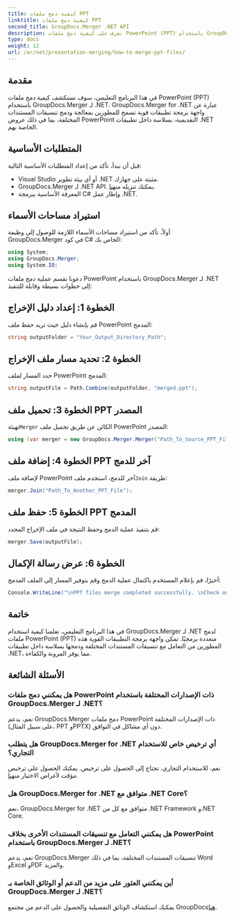 ```yaml
---
title: كيفية دمج ملفات PPT
linktitle: كيفية دمج ملفات PPT
second_title: GroupDocs.Merger .NET API
description: تعرف على كيفية دمج ملفات PowerPoint (PPT) باستخدام GroupDocs.Merger لـ .NET دون عناء. قم بتحسين تطبيقات .NET الخاصة بك باستخدام واجهة برمجة التطبيقات القوية هذه.
type: docs
weight: 12
url: /ar/net/presentation-merging/how-to-merge-ppt-files/
---
```

## مقدمة
في هذا البرنامج التعليمي، سوف نستكشف كيفية دمج ملفات PowerPoint (PPT) باستخدام GroupDocs.Merger لـ .NET. GroupDocs.Merger for .NET عبارة عن واجهة برمجة تطبيقات قوية تسمح للمطورين بمعالجة ودمج تنسيقات المستندات المختلفة، بما في ذلك عروض PowerPoint التقديمية، بسلاسة داخل تطبيقات .NET الخاصة بهم.
## المتطلبات الأساسية
قبل أن نبدأ، تأكد من إعداد المتطلبات الأساسية التالية:
- Visual Studio أو أي بيئة تطوير .NET مثبتة على جهازك.
-  GroupDocs.Merger لـ .NET API. يمكنك تنزيله من[هنا](https://releases.groupdocs.com/merger/net/).
- المعرفة الأساسية ببرمجة C# وإطار عمل .NET.

## استيراد مساحات الأسماء
أولاً، تأكد من استيراد مساحات الأسماء اللازمة للوصول إلى وظيفة GroupDocs.Merger في كود C# الخاص بك:
```csharp
using System; 
using GroupDocs.Merger;
using System.IO;
```

دعونا نقسم عملية دمج ملفات PowerPoint باستخدام GroupDocs.Merger لـ .NET إلى خطوات بسيطة وقابلة للتنفيذ:
## الخطوة 1: إعداد دليل الإخراج
قم بإنشاء دليل حيث تريد حفظ ملف PowerPoint المدمج:
```csharp
string outputFolder = "Your_Output_Directory_Path";
```
## الخطوة 2: تحديد مسار ملف الإخراج
حدد المسار لملف PowerPoint المدمج:
```csharp
string outputFile = Path.Combine(outputFolder, "merged.ppt");
```
## الخطوة 3: تحميل ملف PPT المصدر
 تهيئة`Merger` الكائن عن طريق تحميل ملف PowerPoint المصدر:
```csharp
using (var merger = new GroupDocs.Merger.Merger("Path_To_Source_PPT_File"))
```
## الخطوة 4: إضافة ملف PPT آخر للدمج
 لإضافة ملف PowerPoint آخر للدمج، استخدم ملف`Join` طريقة:
```csharp
merger.Join("Path_To_Another_PPT_File");
```
## الخطوة 5: حفظ ملف PPT المدمج
قم بتنفيذ عملية الدمج وحفظ النتيجة في ملف الإخراج المحدد:
```csharp
merger.Save(outputFile);
```
## الخطوة 6: عرض رسالة الإكمال
أخيرًا، قم بإعلام المستخدم باكتمال عملية الدمج وقم بتوفير المسار إلى الملف المدمج:
```csharp
Console.WriteLine("\nPPT files merge completed successfully. \nCheck output in {0}", outputFolder);
```

## خاتمة
في هذا البرنامج التعليمي، تعلمنا كيفية استخدام GroupDocs.Merger لـ .NET لدمج ملفات PowerPoint (PPT) متعددة برمجيًا. تمكن واجهة برمجة التطبيقات القوية هذه المطورين من التعامل مع تنسيقات المستندات المختلفة ودمجها بسلاسة داخل تطبيقات .NET، مما يوفر المرونة والكفاءة.

## الأسئلة الشائعة
### هل يمكنني دمج ملفات PowerPoint ذات الإصدارات المختلفة باستخدام GroupDocs.Merger لـ .NET؟
نعم، يدعم GroupDocs.Merger دمج ملفات PowerPoint ذات الإصدارات المختلفة (على سبيل المثال، PPT وPPTX) دون أي مشاكل في التوافق.
### هل يتطلب GroupDocs.Merger for .NET أي ترخيص خاص للاستخدام التجاري؟
 نعم، للاستخدام التجاري، تحتاج إلى الحصول على ترخيص. يمكنك الحصول على ترخيص مؤقت لأغراض الاختبار من[هنا](https://purchase.groupdocs.com/temporary-license/).
### هل GroupDocs.Merger for .NET متوافق مع .NET Core؟
نعم، GroupDocs.Merger for .NET متوافق مع كل من .NET Framework و.NET Core.
### هل يمكنني التعامل مع تنسيقات المستندات الأخرى بخلاف PowerPoint باستخدام GroupDocs.Merger لـ .NET؟
نعم، يدعم GroupDocs.Merger تنسيقات المستندات المختلفة، بما في ذلك Word وExcel وPDF والمزيد.
### أين يمكنني العثور على مزيد من الدعم أو الوثائق الخاصة بـ GroupDocs.Merger لـ .NET؟
يمكنك استكشاف الوثائق التفصيلية والحصول على الدعم من مجتمع GroupDocs[هنا](https://forum.groupdocs.com/c/merger/32).